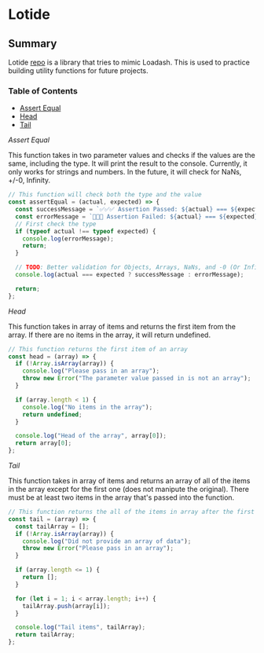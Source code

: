 # Lotide

## Summary

Lotide [repo](git@github.com:benyoo5222/lotide.git) is a library that tries to mimic Loadash. This is used to practice building utility functions for future projects.

### Table of Contents

- [Assert Equal](./assertEqual.js)
- [Head](./head.js)
- [Tail](./tail.js)

_Assert Equal_

This function takes in two parameter values and checks if the values are the same, including the type. It will print the result to the console.
Currently, it only works for strings and numbers. In the future, it will check for NaNs, +/-0, Infinity.

```javascript
// This function will check both the type and the value
const assertEqual = (actual, expected) => {
  const successMessage = `✅✅✅ Assertion Passed: ${actual} === ${expected}`;
  const errorMessage = `🛑🛑🛑 Assertion Failed: ${actual} === ${expected}`;
  // First check the type
  if (typeof actual !== typeof expected) {
    console.log(errorMessage);
    return;
  }

  // TODO: Better validation for Objects, Arrays, NaNs, and -0 (Or Infinity +/-)
  console.log(actual === expected ? successMessage : errorMessage);

  return;
};
```

_Head_

This function takes in array of items and returns the first item from the array. If there are no items in the array, it will return undefined.

```javascript
// This function returns the first item of an array
const head = (array) => {
  if (!Array.isArray(array)) {
    console.log("Please pass in an array");
    throw new Error("The parameter value passed in is not an array");
  }

  if (array.length < 1) {
    console.log("No items in the array");
    return undefined;
  }

  console.log("Head of the array", array[0]);
  return array[0];
};
```

_Tail_

This function takes in array of items and returns an array of all of the items in the array except for the first one (does not manipute the original). There must be at least two items in the array that's passed into the function.

```javascript
// This function returns the all of the items in array after the first item
const tail = (array) => {
  const tailArray = [];
  if (!Array.isArray(array)) {
    console.log("Did not provide an array of data");
    throw new Error("Please pass in an array");
  }

  if (array.length <= 1) {
    return [];
  }

  for (let i = 1; i < array.length; i++) {
    tailArray.push(array[i]);
  }

  console.log("Tail items", tailArray);
  return tailArray;
};
```

